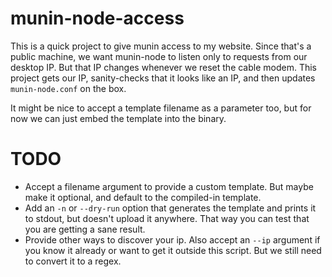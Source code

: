 # munin-node-access

This is a quick project to give munin access to my website.
Since that's a public machine, we want munin-node to listen only to requests from our desktop IP.
But that IP changes whenever we reset the cable modem.
This project gets our IP, sanity-checks that it looks like an IP, and then updates `munin-node.conf` on the box.

It might be nice to accept a template filename as a parameter too, but for now we can just embed the template into the binary.

# TODO

- Accept a filename argument to provide a custom template. But maybe make it optional, and default to the compiled-in template.
- Add an `-n` or `--dry-run` option that generates the template and prints it to stdout, but doesn't upload it anywhere. That way you can test that you are getting a sane result.
- Provide other ways to discover your ip. Also accept an `--ip` argument if you know it already or want to get it outside this script. But we still need to convert it to a regex.
